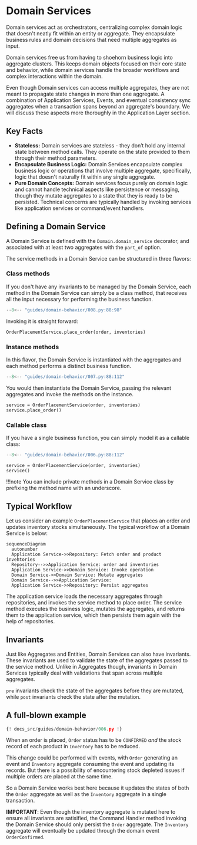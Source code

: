 # Domain Services

Domain services act as orchestrators, centralizing complex domain logic that
doesn't neatly fit within an entity or aggregate. They encapsulate business
rules and domain decisions that need multiple aggregates as input.

Domain services free us from having to shoehorn business logic into aggregate
clusters. This keeps domain objects focused on their core state and behavior,
while domain services handle the broader workflows and complex interactions
within the domain.

Even though Domain services can access multiple aggregates, they are not meant
to propagate state changes in more than one aggregate. A combination of
Application Services, Events, and eventual consistency sync aggregates when a
transaction spans beyond an aggregate's boundary. We will discuss these aspects
more thoroughly in the Application Layer section.

## Key Facts

- **Stateless:** Domain services are stateless - they don’t hold any internal
state between method calls. They operate on the state provided to them through
their method parameters.
- **Encapsulate Business Logic:** Domain Services encapsulate complex business
logic or operations that involve multiple aggregate, specifically, logic that
doesn't naturally fit within any single aggregate.
- **Pure Domain Concepts:** Domain services focus purely on domain logic and
cannot handle technical aspects like persistence or messaging, though they
mutate aggregates to a state that they is ready to be persisted. Technical
concerns are typically handled by invoking services like application services
or command/event handlers.

## Defining a Domain Service

A Domain Service is defined with the `Domain.domain_service` decorator, and
associated with at least two aggregates with the `part_of` option.

The service methods in a Domain Service can be structured in three flavors:

### Class methods

If you don't have any invariants to be managed by the Domain Service, each
method in the Domain Service can simply be a class method, that receives all
the input necessary for performing the business function.

```python hl_lines="1-2"
--8<-- "guides/domain-behavior/008.py:88:98"
```

Invoking it is straight forward:

```shell
OrderPlacementService.place_order(order, inventories)
```

### Instance methods

In this flavor, the Domain Service is instantiated with the aggregates and each
method performs a distinct business function.

```python hl_lines="1-2 9"
--8<-- "guides/domain-behavior/007.py:88:112"
```

You would then instantiate the Domain Service, passing the relevant aggregates
and invoke the methods on the instance.

```shell
service = OrderPlacementService(order, inventories)
service.place_order()
```

### Callable class

If you have a single business function, you can simply model it as a callable
class:

```python hl_lines="1-2 9"
--8<-- "guides/domain-behavior/006.py:88:112"
```

```shell
service = OrderPlacementService(order, inventories)
service()
```

!!!note
    You can include private methods in a Domain Service class by prefixing the
    method name with an underscore.

## Typical Workflow

Let us consider an example `OrderPlacementService` that places an order and
updates inventory stocks simultaneously. The typical workflow of a Domain
Service is below:

```mermaid
sequenceDiagram
  autonumber
  Application Service->>Repository: Fetch order and product invehtories
  Repository-->>Application Service: order and inventories
  Application Service->>Domain Service: Invoke operation
  Domain Service->>Domain Service: Mutate aggregates
  Domain Service-->>Application Service: 
  Application Service->>Repository: Persist aggregates
```

The application service loads the necessary aggregates through repositories,
and invokes the service method to place order. The service method executes
the business logic, mutates the aggregates, and returns them to the application
service, which then persists them again with the help of repositories.

## Invariants

Just like Aggregates and Entities, Domain Services can also have invariants.
These invariants are used to validate the state of the aggregates passed to
the service method. Unlike in Aggregates though, invariants in Domain Services
typically deal with validations that span across multiple aggregates.

`pre` invariants check the state of the aggregates before they are mutated,
while `post` invariants check the state after the mutation. 

## A full-blown example

```python hl_lines="142-149"
{! docs_src/guides/domain-behavior/006.py !}
```

When an order is placed, `Order` status has to be `CONFIRMED` _and_ the stock
record of each product in `Inventory` has to be reduced.

This change could be performed with events, with `Order` generating an event
and `Inventory` aggregate consuming the event and updating its records. But
there is a possibility of encountering stock depleted issues if multiple
orders are placed at the same time.

So a Domain Service works best here because it updates the states of both
the `Order` aggregate as well as the `Inventory` aggregate in a single
transaction.

**IMPORTANT**: Even though the inventory aggregate is mutated here to ensure
all invariants are satisified, the Command Handler method invoking the Domain
Service should only persist the `Order` aggregate. The `Inventory` aggregate
will eventually be updated through the domain event `OrderConfirmed`.
